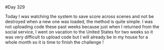#Day 329

Today I was watching the system to save  score across scenes and not be destroyed when a new one was loaded, the method is quite simple.
I was not uploading code these past weeks because just when I returned from the social service, I went on vacation to the United States for two weeks so it was very difficult to upload code but I will already be in my house for a whole month so it is time to finish the challenge !